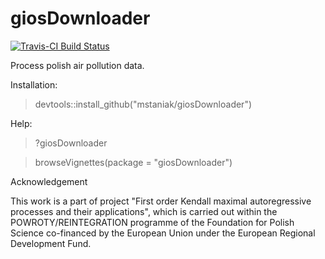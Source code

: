 # giosDownloader

[![Travis-CI Build Status](https://travis-ci.org/mstaniak/giosDownloader.svg?branch=master)](https://travis-ci.org/mstaniak/giosDownloader)


Process polish air pollution data.

Installation:

>devtools::install_github("mstaniak/giosDownloader")

Help:
>?giosDownloader

>browseVignettes(package = "giosDownloader")

Acknowledgement

This work is a part of project "First order Kendall maximal autoregressive processes and their applications", which is carried out within the POWROTY/REINTEGRATION programme of the Foundation for Polish Science co-financed by the European Union under the European Regional Development Fund.
